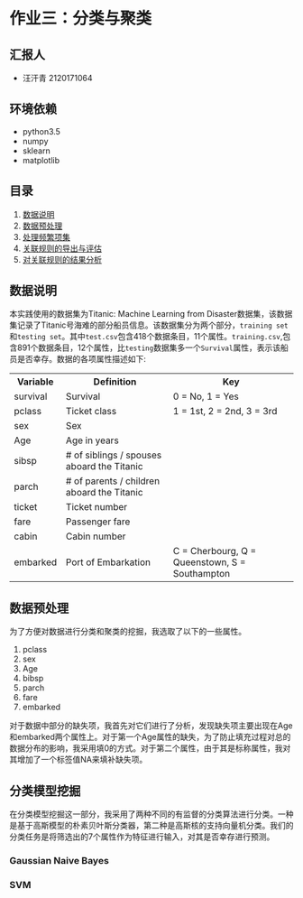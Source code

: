 
# 作业三：分类与聚类


## 汇报人
- 汪汗青 2120171064

## 环境依赖
- python3.5
- numpy
- sklearn
- matplotlib

## 目录
1. [数据说明](#数据说明)
2. [数据预处理](#数据预处理)
3. [处理频繁项集](#处理频繁项集)
4. [关联规则的导出与评估](#关联规则的导出与评估)
5. [对关联规则的结果分析](#对关联规则的结果分析)



## 数据说明

本实践使用的数据集为Titanic: Machine Learning from Disaster数据集，该数据集记录了Titanic号海难的部分船员信息。该数据集分为两个部分，`training set`和`testing set`。其中`test.csv`包含418个数据条目，11个属性。`training.csv`,包含891个数据条目，12个属性，比`testing`数据集多一个`Survival`属性，表示该船员是否幸存。数据的各项属性描述如下:

<table>
<tbody>
<tr><th><b>Variable</b></th><th><b>Definition</b></th><th><b>Key</b></th></tr>
<tr>
<td>survival</td>
<td>Survival</td>
<td>0 = No, 1 = Yes</td>
</tr>
<tr>
<td>pclass</td>
<td>Ticket class</td>
<td>1 = 1st, 2 = 2nd, 3 = 3rd</td>
</tr>
<tr>
<td>sex</td>
<td>Sex</td>
<td></td>
</tr>
<tr>
<td>Age</td>
<td>Age in years</td>
<td></td>
</tr>
<tr>
<td>sibsp</td>
<td># of siblings / spouses aboard the Titanic</td>
<td></td>
</tr>
<tr>
<td>parch</td>
<td># of parents / children aboard the Titanic</td>
<td></td>
</tr>
<tr>
<td>ticket</td>
<td>Ticket number</td>
<td></td>
</tr>
<tr>
<td>fare</td>
<td>Passenger fare</td>
<td></td>
</tr>
<tr>
<td>cabin</td>
<td>Cabin number</td>
<td></td>
</tr>
<tr>
<td>embarked</td>
<td>Port of Embarkation</td>
<td>C = Cherbourg, Q = Queenstown, S = Southampton</td>
</tr>
</tbody>
</table>


## 数据预处理

为了方便对数据进行分类和聚类的挖掘，我选取了以下的一些属性。


1. pclass
2. sex
3. Age
4. bibsp
5. parch
6. fare
7. embarked

对于数据中部分的缺失项，我首先对它们进行了分析，发现缺失项主要出现在Age和embarked两个属性上。对于第一个Age属性的缺失，为了防止填充过程对总的数据分布的影响，我采用填0的方式。对于第二个属性，由于其是标称属性，我对其增加了一个标签值NA来填补缺失项。

## 分类模型挖掘
在分类模型挖掘这一部分，我采用了两种不同的有监督的分类算法进行分类。一种是基于高斯模型的朴素贝叶斯分类器，第二种是高斯核的支持向量机分类。我们的分类任务是将筛选出的7个属性作为特征进行输入，对其是否幸存进行预测。
### Gaussian Naive Bayes

### SVM